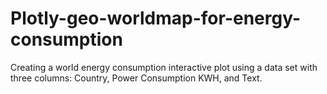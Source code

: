 # Plotly-geo-worldmap-for-energy-consumption
Creating a world energy consumption interactive plot using a data set with three columns: Country, Power Consumption KWH, and Text. 
